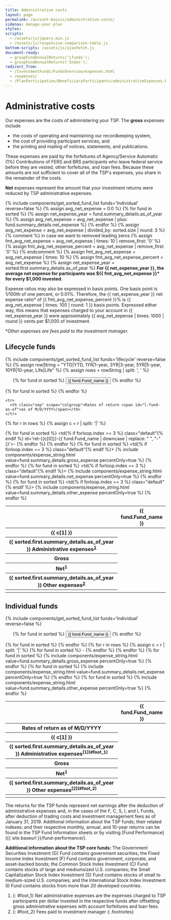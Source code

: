```yaml
---
title: Administrative costs
layout: page
permalink: /account-basics/administrative-costs/
sidenav: manage-your-plan
styles:
scripts:
  - /assets/js/jquery.min.js
  - /assets/js/responsive-comparison-table.js
bottom-scripts: /assets/js/ajaxFetch.js
document-ready:
  - groupFundAnnualReturns('Lfunds');
  - groupFundAnnualReturns('Index');
redirect_from:
  - /InvestmentFunds/FundsOverview/expenses.html
  - /expenses/
  - /PlanParticipation/BeneficiaryParticipants/administrativeExpenses.html
---
```


# Administrative costs

Our expenses are the costs of administering your TSP. The **gross** expenses include

* the costs of operating and maintaining our recordkeeping system,
* the cost of providing participant services, and
* the printing and mailing of notices, statements, and publications.

These expenses are paid by the forfeitures of Agency/Service Automatic (1%) Contributions of FERS and BRS participants who leave federal service before they are vested, other forfeitures, and loan fees. Because these amounts are not sufficient to cover all of the TSP's expenses, you share in the remainder of the costs.

**Net** expenses represent the amount that your investment returns were reduced by TSP administrative expenses.

{% include components/get_sorted_fund_list funds='Individual' reverse=false %}
{% assign avg_net_expense = 0.0 %}
{% for fund in sorted %}
{% assign net_expense_year = fund.summary_details.as_of_year %}
{% assign avg_net_expense = avg_net_expense | plus: fund.summary_details.net_expense %}
{% endfor %}
{% assign avg_net_expense = avg_net_expense | divided_by: sorted.size | round: 3 %}
{% comment %}
in case we want to removed leading zeros
{% assign fmt_avg_net_expense = avg_net_expense | times: 10 | remove_first: '0' %}
{% assign fmt_avg_net_expense_percent = avg_net_expense | remove_first: '0' %}
{% endcomment %}
{% assign fmt_avg_net_expense = avg_net_expense | times: 10 %}
{% assign fmt_avg_net_expense_percent = avg_net_expense %}
{% assign net_expense_year = sorted.first.summary_details.as_of_year %}
__For {{ net_expense_year }}, the average net expense for participants was ${{ fmt_avg_net_expense }}* for every $1,000 invested.__

Expense ratios may also be expressed in basis points. One basis point is 1/100th of one percent, or 0.01%. Therefore, the {{ net_expense_year }} net expense ratio* of {{ fmt_avg_net_expense_percent }}% is {{ avg_net_expense | times: 100 | round: 1 }} basis points. Expressed either way, this means that expenses charged to your account in {{ net_expense_year }} were approximately {{ avg_net_expense | times: 1000 | round }} cents per $1,000 of investment.

\*_Other expenses are fees paid to the investment manager._

<!-- DIRTY Responsive pricing table HTML -->


<section class="comparison" markdown="1">

## Lifecycle funds
{% include components/get_sorted_fund_list funds='lifecycle' reverse=false %}
{% assign rowString = "YTD|YTD, 1YR|1-year, 3YR|3-year, 5YR|5-year, 10YR|10-year, Life|Life" %}
{% assign rows = rowString | split: ', ' %}

<ul class="funds-lifecycle">
{% for fund in sorted %}
  <li{% if forloop.index == 3 %} class="active"{% endif %}>
    <button type="button">{{ fund.Fund_name }}</button>
  </li>
{% endfor %}
</ul>

<table class="l">
<col class="column-width">
  <thead>
    <tr>
      <th class="hide"></th>
      {% for fund in sorted %}
        <th class="{% if forloop.index == 3 %} default{% endif %}">{{ fund.Fund_name }}</th>
      {% endfor %}
    </tr>
  </thead>
  <tbody>

    <tr>
      <th class="sep" scope="colgroup">Rates of return <span id="l-fund-as-of">as of M/D/YYYY</span></th>
    </tr>
{% for r in rows %}
{% assign c = r | split: '|' %}
    <tr>
      <th scope="row">{{ c[1] }}</th>
      {% for fund in sorted %}
        <td{% if forloop.index == 3 %} class="default"{% endif %} id='ret-{{c[0]}}-{{ fund.Fund_name | downcase | replace: " ", "-" }}'>-</td>
      {% endfor %}
    </tr>
{% endfor %}
    <tr>
      <th class="sep" scope="colgroup">{{ sorted.first.summary_details.as_of_year }} Administrative expenses<sup markdown="1">[1](#foot_1)</sup></th>
    </tr>
    <tr>
      <th scope="row">Gross</th>
      {% for fund in sorted %}
        <td{% if forloop.index == 3 %} class="default"{% endif %}>
         {% include components/expense_string.html value=fund.summary_details.gross_expense percentOnly=true %}
        </td>
      {% endfor %}
    </tr>
    <tr>
      <th scope="row">Net<sup>1</sup></th>
      {% for fund in sorted %}
        <td{% if forloop.index == 3 %} class="default"{% endif %}>
         {% include components/expense_string.html value=fund.summary_details.net_expense percentOnly=true %}
        </td>
      {% endfor %}
    </tr>
    <tr>
      <th class="sep" scope="colgroup">{{ sorted.first.summary_details.as_of_year }} Other expenses<sup markdown="1">[2](#foot_2)</sup></th>
    </tr>
    <tr>
      <th scope="row"></th>
      {% for fund in sorted %}
        <td{% if forloop.index == 3 %} class="default"{% endif %}>
         {% include components/expense_string.html value=fund.summary_details.other_expense percentOnly=true %}
        </td>
      {% endfor %}
    </tr>

  </tbody>
</table>

## Individual funds
{% include components/get_sorted_fund_list funds='Individual' reverse=false %}

<ul class="funds-individual">
{% for fund in sorted %}
  <li{% if forloop.index == 3 %} class="active"{% endif %}>
    <button type="button">{{ fund.Fund_name }}</button>
  </li>
{% endfor %}
</ul>

<table class="i">
<col class="column-width">
  <thead>
    <tr>
      <th class="hide"></th>
      {% for fund in sorted %}
        <th class="bg-blue{% if forloop.index == 3 %} default{% endif %}">{{ fund.Fund_name }}</th>
      {% endfor %}
    </tr>
  </thead>

  <tbody>
    <tr>
      <th class="sep-individual" scope="colgroup">Rates of return <span id="index-as-of">as of M/D/YYYY</span></th>
    </tr>
    {% for r in rows %}
    {% assign c = r | split: '|' %}
        <tr>
          <th scope="row">{{ c[1] }}</th>
          {% for fund in sorted %}
            <td{% if forloop.index == 3 %} class="default"{% endif %} id='ret-{{c[0]}}-{{ fund.Fund_name | downcase | replace: " ", "-" }}'>-</td>
          {% endfor %}
        </tr>
    {% endfor %}
    <tr>
      <th class="sep-individual" scope="colgroup">{{ sorted.first.summary_details.as_of_year }} Administrative expenses<sup markdown="1">[1](#foot_1)</sup></th>
    </tr>
    <tr>
      <th scope="row">Gross</th>
      {% for fund in sorted %}
        <td{% if forloop.index == 3 %} class="default"{% endif %}>
         {% include components/expense_string.html value=fund.summary_details.gross_expense percentOnly=true %}
        </td>
      {% endfor %}
    </tr>
    <tr>
      <th scope="row">Net<sup>1</sup></th>
      {% for fund in sorted %}
        <td{% if forloop.index == 3 %} class="default"{% endif %}>
         {% include components/expense_string.html value=fund.summary_details.net_expense percentOnly=true %}
        </td>
      {% endfor %}
    </tr>
    <tr>
      <th class="sep-individual" scope="colgroup">{{ sorted.first.summary_details.as_of_year }} Other expenses<sup markdown="1">[2](#foot_2)</sup></th>
    </tr>
    <tr>
      <th scope="row"></th>
      {% for fund in sorted %}
        <td{% if forloop.index == 3 %} class="default"{% endif %}>
         {% include components/expense_string.html value=fund.summary_details.other_expense percentOnly=true %}
        </td>
      {% endfor %}
    </tr>
  </tbody>
</table>

The returns for the TSP funds represent net earnings after the deduction of administrative expenses and, in the cases of the F, C, S, I, and L Funds, after deduction of trading costs and investment management fees as of January 31, 2019. Additional information about the TSP funds; their related indexes; and their respective monthly, annual, and 10-year returns can be found in the TSP Fund Information sheets or by visiting [Fund Performance]({{ site.baseurl }}/fund-performance/).

**Additional information about the TSP core funds:** The Government Securities Investment (G) Fund contains government securities; the Fixed Income Index
Investment (F) Fund contains government, corporate, and asset-backed bonds; the Common Stock Index Investment (C) Fund contains stocks of large and mediumsized U.S. companies; the Small Capitalization Stock Index Investment (S) Fund contains stocks of small to medium-sized U.S. companies; and the International Stock Index Investment (I) Fund contains stocks from more than 20 developed countries.

</section>

1. {: #foot_1} Net administrative expenses are the expenses charged to TSP participants per dollar invested in the respective funds after offsetting gross administrative expenses
with account forfeitures and loan fees.
2. {: #foot_2} Fees paid to investment manager
{:.footnotes}
